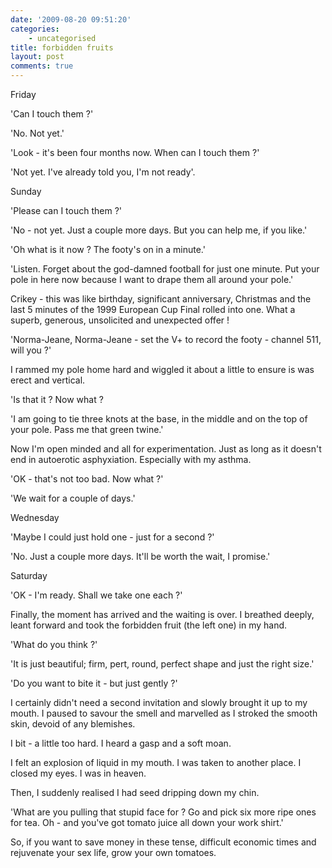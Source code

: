 ```yaml
---
date: '2009-08-20 09:51:20'
categories:
    - uncategorised
title: forbidden fruits
layout: post
comments: true
---
```

Friday

'Can I touch them ?'

'No. Not yet.'

'Look - it's been four months now. When can I touch them ?'

'Not yet. I've already told you, I'm not ready'.

Sunday

'Please can I touch them ?'

'No - not yet. Just a couple more days. But you can help me, if you
like.'

'Oh what is it now ? The footy's on in a minute.'

'Listen. Forget about the god-damned football for just one minute. Put
your pole in here now because I want to drape them all around your
pole.'

Crikey - this was like birthday, significant anniversary, Christmas and
the last 5 minutes of the 1999 European Cup Final rolled into one. What
a superb, generous, unsolicited and unexpected offer !

'Norma-Jeane, Norma-Jeane - set the V+ to record the footy - channel
511, will you ?'

I rammed my pole home hard and wiggled it about a little to ensure is
was erect and vertical.

'Is that it ? Now what ?

'I am going to tie three knots at the base, in the middle and on the top
of your pole. Pass me that green twine.'

Now I'm open minded and all for experimentation. Just as long as it
doesn't end in autoerotic asphyxiation. Especially with my asthma.

'OK - that's not too bad. Now what ?'

'We wait for a couple of days.'

Wednesday

'Maybe I could just hold one - just for a second ?'

'No. Just a couple more days. It'll be worth the wait, I promise.'

Saturday

'OK - I'm ready. Shall we take one each ?'

Finally, the moment has arrived and the waiting is over. I breathed
deeply, leant forward and took the forbidden fruit (the left one) in my
hand.

'What do you think ?'

'It is just beautiful; firm, pert, round, perfect shape and just the
right size.'

'Do you want to bite it - but just gently ?'

I certainly didn't need a second invitation and slowly brought it up to
my mouth. I paused to savour the smell and marvelled as I stroked the
smooth skin, devoid of any blemishes.

I bit - a little too hard. I heard a gasp and a soft moan.

I felt an explosion of liquid in my mouth. I was taken to another place.
I closed my eyes. I was in heaven.

Then, I suddenly realised I had seed dripping down my chin.

'What are you pulling that stupid face for ? Go and pick six more ripe
ones for tea. Oh - and you've got tomato juice all down your work
shirt.'

So, if you want to save money in these tense, difficult economic times
and rejuvenate your sex life, grow your own tomatoes.
